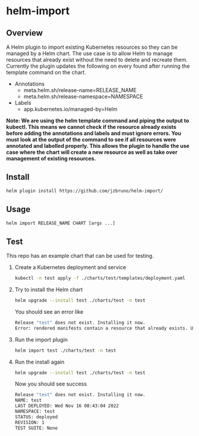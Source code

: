 # helm-import

## Overview

A Helm plugin to import existing Kubernetes resources so they can be managed by a Helm chart. The use case is to allow Helm to manage resources that already exist without the need to delete and recreate them. Currently the plugin updates the following on every found after running the template command on the chart.

* Annotations
  * meta.helm.sh/release-name=RELEASE_NAME
  * meta.helm.sh/release-namespace=NAMESPACE
* Labels
  * app.kubernetes.io/managed-by=Helm

**Note: We are using the helm template command and piping the output to kubectl. This means we cannot check if the resource already exists before adding the annotations and labels and must ignore errors. You must look at the output of the command to see if all resources were annotated and labelled properly. This allows the plugin to handle the use case where the chart will create a new resource as well as take over management of existing resources.**

## Install

```sh
helm plugin install https://github.com/jzbruno/helm-import/
```

## Usage

```sh
helm import RELEASE_NAME CHART [args ...]
```

## Test

This repo has an example chart that can be used for testing.

1. Create a Kubernetes deployment and service

    ```sh
    kubectl -n test apply -f ./charts/test/templates/deployment.yaml
    ```

2. Try to install the Helm chart

    ```sh
    helm upgrade --install test ./charts/test -n test
    ```

    You should see an error like

    ```sh
    Release "test" does not exist. Installing it now.
    Error: rendered manifests contain a resource that already exists. Unable to continue with install: Service "test" in namespace "test" exists and cannot be imported into the current release: invalid ownership metadata; annotation validation error: missing key "meta.helm.sh/release-name": must be set to "test"; annotation validation error: missing key "meta.helm.sh/release-namespace": must be set to "test"
    ```

3. Run the import plugin

    ```sh
    helm import test ./charts/test -n test
    ```

4. Run the install again

    ```sh
    helm upgrade --install test ./charts/test -n test
    ```

    Now you should see success

    ```sh
    Release "test" does not exist. Installing it now.
    NAME: test
    LAST DEPLOYED: Wed Nov 16 08:43:04 2022
    NAMESPACE: test
    STATUS: deployed
    REVISION: 1
    TEST SUITE: None
    ```
